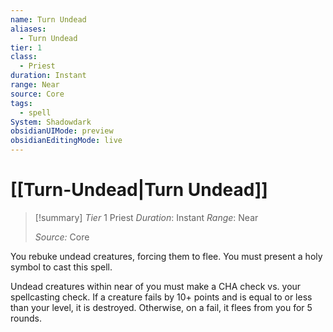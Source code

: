 ```yaml
---
name: Turn Undead
aliases:
  - Turn Undead
tier: 1
class:
  - Priest
duration: Instant
range: Near
source: Core
tags:
  - spell
System: Shadowdark
obsidianUIMode: preview
obsidianEditingMode: live
---
```

# [[Turn-Undead|Turn Undead]]

>[!summary]
> *Tier* 1
> Priest
> *Duration*: Instant
> *Range*: Near
> 
> *Source:* Core


You rebuke undead creatures, forcing them to flee. You must present a holy symbol to cast this spell. 

Undead creatures within near of you must make a CHA check vs. your spellcasting check. If a creature fails by 10+ points and is equal to or less than your level, it is destroyed. Otherwise, on a fail, it flees from you for 5 rounds.


